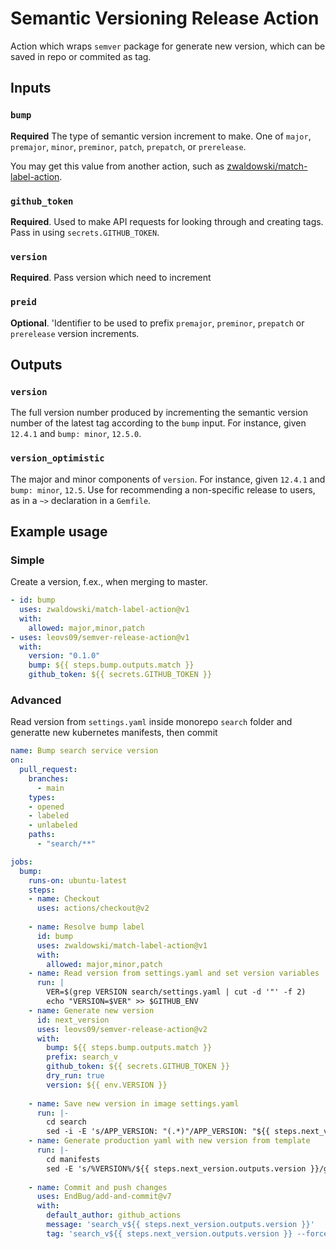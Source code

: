 # Semantic Versioning Release Action

Action which wraps `semver` package for generate new version, which can be saved in repo or commited as tag.

## Inputs

### `bump`

**Required** The type of semantic version increment to make. One of `major`, `premajor`, `minor`, `preminor`, `patch`, `prepatch`, or `prerelease`.

You may get this value from another action, such as [zwaldowski/match-label-action](https://github.com/zwaldowski/match-label-action).

### `github_token`

**Required**. Used to make API requests for looking through and creating tags. Pass in using `secrets.GITHUB_TOKEN`.

### `version`

**Required**. Pass version which need to increment

### `preid`

**Optional**. 'Identifier to be used to prefix `premajor`, `preminor`, `prepatch` or `prerelease` version increments.

## Outputs

### `version`

The full version number produced by incrementing the semantic version number of the latest tag according to the `bump` input. For instance, given `12.4.1` and `bump: minor`, `12.5.0`.

### `version_optimistic`

The major and minor components of `version`. For instance, given `12.4.1` and `bump: minor`, `12.5`. Use for recommending a non-specific release to users, as in a `~>` declaration in a `Gemfile`.

## Example usage

### Simple

Create a version, f.ex., when merging to master.

```yaml
- id: bump
  uses: zwaldowski/match-label-action@v1
  with:
    allowed: major,minor,patch
- uses: leovs09/semver-release-action@v1
  with:
    version: "0.1.0"
    bump: ${{ steps.bump.outputs.match }}
    github_token: ${{ secrets.GITHUB_TOKEN }}
```

### Advanced

Read version from `settings.yaml` inside monorepo `search` folder and generatte new kubernetes manifests, then commit

```yaml
name: Bump search service version
on:
  pull_request:
    branches:
      - main
    types:
    - opened
    - labeled
    - unlabeled
    paths:
      - "search/**"

jobs:
  bump:
    runs-on: ubuntu-latest
    steps:
    - name: Checkout
      uses: actions/checkout@v2
    
    - name: Resolve bump label
      id: bump
      uses: zwaldowski/match-label-action@v1
      with:
        allowed: major,minor,patch
    - name: Read version from settings.yaml and set version variables
      run: |
        VER=$(grep VERSION search/settings.yaml | cut -d '"' -f 2)
        echo "VERSION=$VER" >> $GITHUB_ENV
    - name: Generate new version
      id: next_version
      uses: leovs09/semver-release-action@v2
      with:
        bump: ${{ steps.bump.outputs.match }}
        prefix: search_v
        github_token: ${{ secrets.GITHUB_TOKEN }}
        dry_run: true
        version: ${{ env.VERSION }}
    
    - name: Save new version in image settings.yaml
      run: |-
        cd search
        sed -i -E 's/APP_VERSION: "(.*)"/APP_VERSION: "${{ steps.next_version.outputs.version }}"/g' settings.yaml
    - name: Generate production yaml with new version from template
      run: |-
        cd manifests
        sed -E 's/%VERSION%/${{ steps.next_version.outputs.version }}/g' templates/search.yaml > production/search.yaml
    
    - name: Commit and push changes
      uses: EndBug/add-and-commit@v7
      with: 
        default_author: github_actions
        message: 'search_v${{ steps.next_version.outputs.version }}'
        tag: 'search_v${{ steps.next_version.outputs.version }} --force'

```
